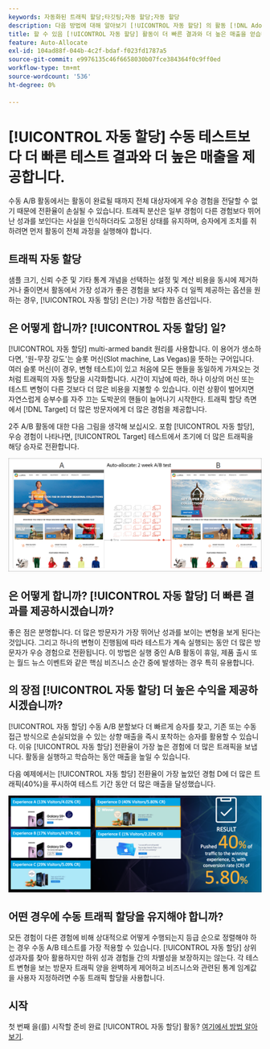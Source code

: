 ```yaml
---
keywords: 자동화된 트래픽 할당;타깃팅;자동 할당;자동 할당
description: 다음 방법에 대해 알아보기 [!UICONTROL 자동 할당] 의 활동 [!DNL Adobe Target] 둘 이상의 경험에서 승자를 식별하고, 더 많은 트래픽을 승자에게 자동으로 재할당합니다.
title: 할 수 있음 [!UICONTROL 자동 할당] 활동이 더 빠른 결과와 더 높은 매출을 얻습니까?
feature: Auto-Allocate
exl-id: 104ad88f-044b-4c2f-bdaf-f023fd1787a5
source-git-commit: e9976135c46f6658030b07fce384364f0c9ff0ed
workflow-type: tm+mt
source-wordcount: '536'
ht-degree: 0%

---
```


# [!UICONTROL 자동 할당] 수동 테스트보다 더 빠른 테스트 결과와 더 높은 매출을 제공합니다.

수동 A/B 활동에서는 활동이 완료될 때까지 전체 대상자에게 우승 경험을 전달할 수 없기 때문에 전환율이 손실될 수 있습니다. 트래픽 분산은 일부 경험이 다른 경험보다 뛰어난 성과를 보인다는 사실을 인식하더라도 고정된 상태를 유지하며, 승자에게 조치를 취하려면 먼저 활동이 전체 과정을 실행해야 합니다.

## 트래픽 자동 할당

샘플 크기, 신뢰 수준 및 기타 통계 개념을 선택하는 설정 및 계산 비용을 동시에 제거하거나 줄이면서 활동에서 가장 성과가 좋은 경험을 보다 자주 더 일찍 제공하는 옵션을 원하는 경우, [!UICONTROL 자동 할당] 은(는) 가장 적합한 옵션입니다.

## 은 어떻게 합니까? [!UICONTROL 자동 할당] 일?

[!UICONTROL 자동 할당] multi-armed bandit 원리를 사용합니다. 이 용어가 생소하다면, &#39;원-무장 강도&#39;는 슬롯 머신(Slot machine, Las Vegas)을 뜻하는 구어입니다. 여러 슬롯 머신(이 경우, 변형 테스트)이 있고 처음에 모든 핸들을 동일하게 가져오는 것처럼 트래픽의 자동 할당을 시각화합니다. 시간이 지남에 따라, 하나 이상의 머신 또는 테스트 변형이 다른 것보다 더 많은 비용을 지불할 수 있습니다. 이런 상황이 벌어지면 자연스럽게 승부수를 자주 끄는 도박꾼의 핸들이 늘어나기 시작한다. 트래픽 할당 측면에서 [!DNL Target] 더 많은 방문자에게 더 많은 경험을 제공합니다.

2주 A/B 활동에 대한 다음 그림을 생각해 보십시오. 포함 [!UICONTROL 자동 할당], 우승 경험이 나타나면, [!UICONTROL Target] 테스트에서 초기에 더 많은 트래픽을 해당 승자로 전환합니다.

![자동 할당 그림](/help/main/c-activities/automated-traffic-allocation/assets/Auto-Allocate-test.png)

## 은 어떻게 합니까? [!UICONTROL 자동 할당] 더 빠른 결과를 제공하시겠습니까?

좋은 점은 분명합니다. 더 많은 방문자가 가장 뛰어난 성과를 보이는 변형을 보게 된다는 것입니다. 그리고 하나의 변형이 진행됨에 따라 테스트가 계속 실행되는 동안 더 많은 방문자가 우승 경험으로 전환됩니다. 이 방법은 실행 중인 A/B 활동이 휴일, 제품 출시 또는 월드 뉴스 이벤트와 같은 핵심 비즈니스 순간 중에 발생하는 경우 특히 유용합니다.

## 의 장점 [!UICONTROL 자동 할당] 더 높은 수익을 제공하시겠습니까?

[!UICONTROL 자동 할당] 수동 A/B 분할보다 더 빠르게 승자를 찾고, 기존 또는 수동 접근 방식으로 손실되었을 수 있는 상향 매출을 즉시 포착하는 승자를 활용할 수 있습니다. 이유 [!UICONTROL 자동 할당] 전환율이 가장 높은 경험에 더 많은 트래픽을 보냅니다. 활동을 실행하고 학습하는 동안 매출을 높일 수 있습니다.

다음 예제에서는 [!UICONTROL 자동 할당] 전환율이 가장 높았던 경험 D에 더 많은 트래픽(40%)을 푸시하여 테스트 기간 동안 더 많은 매출을 달성했습니다.

![자동 할당을 통해 더 높은 매출을 실현](/help/main/c-activities/automated-traffic-allocation/assets/five-experiences.png)

## 어떤 경우에 수동 트래픽 할당을 유지해야 합니까?

모든 경험이 다른 경험에 비해 상대적으로 어떻게 수행되는지 등급 순으로 정렬해야 하는 경우 수동 A/B 테스트를 가장 적용할 수 있습니다. [!UICONTROL 자동 할당] 상위 성과자를 찾아 활용하지만 하위 성과 경험들 간의 차별성을 보장하지는 않는다. 각 테스트 변형을 보는 방문자 트래픽 양을 완벽하게 제어하고 비즈니스와 관련된 통계 임계값을 사용자 지정하려면 수동 트래픽 할당을 사용합니다.

## 시작

첫 번째 을(를) 시작할 준비 완료 [!UICONTROL 자동 할당] 활동? [여기에서 방법 알아보기](/help/main/c-activities/automated-traffic-allocation/automated-traffic-allocation.md).
